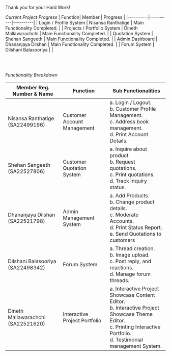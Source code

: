 Thank you for your Hard Work!
<br>


*Current Project Progress*
| Function| Member | Progress |
|----------|----------|----------|
| Login / Profile System | Nisansa Ranthatige | Main Functionality Completed. |
| Projects / Portfolio System | Dineth Mallawarachchi | Main Functionality Completed. |
| Quotation System | Shehan Sangeeth | Main Functionality Completed. |
| Admin Dashboard | Dhananjaya Dilshan | Main Functionality Completed. |
| Forum System | Dilshani Balasooriya |  |


<br>
<br>

*Functionality Breakdown*

| Member Reg. Number & Name     | Function                       | Sub Functionalities                                                                                                                                 |
|-------------------------------|--------------------------------|------------------------------------------------------------------------------------------------------------------------------------------------------|
| Nisansa Ranthatige (SA22499196) | Customer Account Management   | a. Login / Logout.<br>b. Customer Profile Management.<br>c. Address book management.<br>d. Print Account Details.                                    |
| Shehan Sangeeth (SA22527806)    | Customer Quotation System     | a. Inquire about product<br>b. Request quotations.<br>c. Print quotations.<br>d. Track inquiry status.                                               |
| Dhananjaya Dilshan (SA22521798) | Admin Management System       | a. Add Products.<br>b. Change product details.<br>c. Moderate Accounts.<br>d. Print Status Report.<br>e. Send Quotations to customers                |
| Dilshani Balasooriya (SA22498342) | Forum System                  | a. Thread creation.<br>b. Image upload.<br>c. Post reply, and reactions.<br>d. Manage forum threads.                                                  |
| Dineth Mallawarachchi (SA22521620) | Interactive Project Portfolio | a. Interactive Project Showcase Content Editor.<br>b. Interactive Project Showcase Theme Editor.<br>c. Printing Interactive Portfolio.<br>d. Testimonial management System. |


